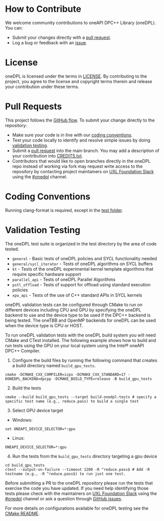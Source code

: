 # How to Contribute

We welcome community contributions to oneAPI DPC++ Library (oneDPL). You can:

- Submit your changes directly with a [pull request](https://github.com/uxlfoundation/oneDPL/pulls).
- Log a bug or feedback with an [issue](https://github.com/uxlfoundation/oneDPL/issues).

# License

oneDPL is licensed under the terms in [LICENSE](https://github.com/uxlfoundation/oneDPL/blob/main/LICENSE.txt).
By contributing to the project, you agree to the license and copyright terms therein and
release your contribution under these terms.

# Pull Requests

This project follows the
[GitHub flow](https://guides.github.com/introduction/flow/index.html). To submit
your change directly to the repository:

- Make sure your code is in line with our
  [coding conventions](#coding-conventions).
- Test your code locally to identify and resolve simple issues by doing
  [validation testing](#validation-testing).
- Submit a
  [pull request](https://docs.github.com/en/free-pro-team@latest/github/collaborating-with-issues-and-pull-requests/creating-a-pull-request) into the
  main branch. You may add a description of your contribution into [CREDITS.txt](https://github.com/uxlfoundation/oneDPL/blob/main/CREDITS.txt).
- Contributors that would like to open branches directly in the oneDPL repo instead of working via fork may request
  write access to the repository by contacting project maintainers on
  [UXL Foundation Slack](https://slack-invite.uxlfoundation.org/) using the
  [#onedpl](https://uxlfoundation.slack.com/channels/onedpl) channel.

# Coding Conventions

Running clang-format is required, except in the [test folder](https://github.com/uxlfoundation/oneDPL/tree/main/test).

# Validation Testing

The oneDPL test suite is organized in the test directory by the area of code tested.
* `general` - Basic tests of oneDPL policies and SYCL functionality needed
* `general/sycl_iterator` - Tests of oneDPL algorithms on SYCL buffers
* `kt` - Tests of the oneDPL experimental kernel template algorithms that require specific hardware support
* `parallel_api` - Tests of oneDPL Parallel Algorithms
* `pstl_offload` - Tests of support for offload using standard execution policies
* `xpu_api` - Tests of the use of C++ standard APIs in SYCL kernels

oneDPL validation tests can be configured through CMake to run on different devices including CPU and GPU by specifying the oneDPL backend to use and
the device type to be used if the DPC++ backend is being tested. The oneTBB and OpenMP backends for oneDPL can be used when the device type is CPU or HOST.

To run oneDPL validation tests with the oneDPL build system you will need CMake and CTest installed. The following example shows how to build and run tests
using the GPU on your local system using the Intel® oneAPI DPC++ Compiler.

1. Configure the build files by running the following command that creates a build directory named `build_gpu_tests`.
```
cmake -DCMAKE_CXX_COMPILER=icpx -DCMAKE_CXX_STANDARD=17 -DONEDPL_BACKEND=dpcpp -DCMAKE_BUILD_TYPE=release -B build_gpu_tests
```

2. Build the tests
```
cmake --build build_gpu_tests --target build-onedpl-tests # specify a specific test name (e.g., reduce.pass) to build a single test
```

3. Select GPU device target
* Windows:
```
set ONEAPI_DEVICE_SELECTOR=*:gpu
```
* Linux:
```
ONEAPI_DEVICE_SELECTOR=*:gpu
```

4. Run the tests from the `build_gpu_tests` directory targeting a gpu device
```
cd build_gpu_tests
ctest --output-on-failure --timeout 1200 -R ^reduce.pass$ # Add -R testname (e.g., -R ^reduce.pass$) to run just one test.
```

Before submitting a PR to the oneDPL repository please run the tests that exercise the code you have updated. If you need help identifying those tests please
check with the maintainers on [UXL Foundation Slack](https://slack-invite.uxlfoundation.org/) using the [#onedpl](https://uxlfoundation.slack.com/channels/onedpl) channel
or ask a question through [GitHub issues](https://github.com/uxlfoundation/oneDPL/issues).

For more details on configurations available for oneDPL testing see the [CMake README](https://github.com/uxlfoundation/oneDPL/blob/main/cmake/README.md).
